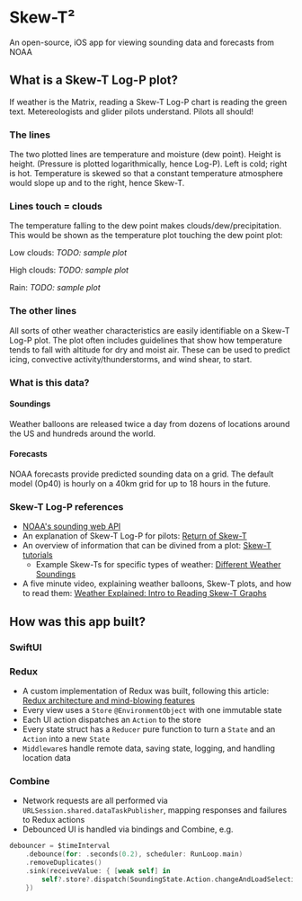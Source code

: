 # Skew-T²
An open-source, iOS app for viewing sounding data and forecasts from NOAA

## What is a Skew-T Log-P plot?
If weather is the Matrix, reading a Skew-T Log-P chart is reading the green text. Metereologists and glider pilots understand. Pilots all should!

### The lines
The two plotted lines are temperature and moisture (dew point). Height is height. (Pressure is plotted logarithmically, hence Log-P). Left is cold; right is hot. Temperature is skewed so that a constant temperature atmosphere would slope up and to the right, hence Skew-T.

### Lines touch = clouds
The temperature falling to the dew point makes clouds/dew/precipitation. This would be shown as the temperature plot touching the dew point plot:

Low clouds:
_TODO: sample plot_

High clouds:
_TODO: sample plot_

Rain:
_TODO: sample plot_

### The other lines
All sorts of other weather characteristics are easily identifiable on a Skew-T Log-P plot. The plot often includes guidelines that show how temperature tends to fall with altitude for dry and moist air. These can be used to predict icing, convective activity/thunderstorms, and wind shear, to start.

### What is this data?
#### Soundings
Weather balloons are released twice a day from dozens of locations around the US and hundreds around the world.

#### Forecasts
NOAA forecasts provide predicted sounding data on a grid. The default model (Op40) is hourly on a 40km grid for up to 18 hours in the future.

### Skew-T Log-P references
- [NOAA's sounding web API](https://rucsoundings.noaa.gov/)
- An explanation of Skew-T Log-P for pilots: [Return of Skew-T](https://www.ifr-magazine.com/training-sims/return-of-skew-t/)
- An overview of information that can be divined from a plot: [Skew-T tutorials](https://www.weather.gov/source/zhu/ZHU_Training_Page/convective_parameters/skewt/skewtinfo.html)
	- Example Skew-Ts for specific types of weather: [Different Weather Soundings](https://www.weather.gov/source/zhu/ZHU_Training_Page/convective_parameters/skewt/skewtinfo.html#SKEW3)
- A five minute video, explaining weather balloons, Skew-T plots, and how to read them: [Weather Explained: Intro to Reading Skew-T Graphs](https://youtu.be/1lJ9Kaieoco)
	

## How was this app built?
### SwiftUI

### Redux
- A custom implementation of Redux was built, following this article: [Redux architecture and mind-blowing features](https://wojciechkulik.pl/ios/redux-architecture-and-mind-blowing-features)
- Every view uses a `Store` `@EnvironmentObject` with one immutable state
- Each UI action dispatches an `Action` to the store
- Every state struct has a `Reducer` pure function to turn a `State` and an `Action` into a new `State`
- `Middleware`s handle remote data, saving state, logging, and handling location data

### Combine
- Network requests are all performed via `URLSession.shared.dataTaskPublisher`, mapping responses and failures to Redux actions
- Debounced UI is handled via bindings and Combine, e.g.
```swift     
debouncer = $timeInterval
	.debounce(for: .seconds(0.2), scheduler: RunLoop.main)
	.removeDuplicates()
	.sink(receiveValue: { [weak self] in
	    self?.store?.dispatch(SoundingState.Action.changeAndLoadSelection(.selectTime(.relative($0))))
	})
```

